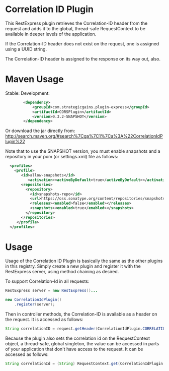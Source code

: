 Correlation ID Plugin
=====================

This RestExpress plugin retrieves the Correlation-ID header from the request
and adds it to the global, thread-safe RequestContext to be available in deeper
levels of the application.

If the Correlation-ID header does not exist on the request, one is assigned
using a UUID string.

The Correlation-ID header is assigned to the response on its way out, also.

Maven Usage
===========
Stable:
Development:
```xml
		<dependency>
			<groupId>com.strategicgains.plugin-express</groupId>
			<artifactId>CORSPlugin</artifactId>
			<version>0.3.2-SNAPSHOT</version>
		</dependency>
```
Or download the jar directly from: 
http://search.maven.org/#search%7Cga%7C1%7Ca%3A%22CorrelationIdPlugin%22

Note that to use the SNAPSHOT version, you must enable snapshots and a repository in your pom (or settings.xml) file as follows:
```xml
  <profiles>
    <profile>
       <id>allow-snapshots</id>
          <activation><activeByDefault>true</activeByDefault></activation>
       <repositories>
         <repository>
           <id>snapshots-repo</id>
           <url>https://oss.sonatype.org/content/repositories/snapshots</url>
           <releases><enabled>false</enabled></releases>
           <snapshots><enabled>true</enabled></snapshots>
         </repository>
       </repositories>
     </profile>
  </profiles>
```

Usage
=====

Usage of the Correlation ID Plugin is basically the same as the other plugins in this registry.
Simply create a new plugin and register it with the RestExpress server, using method chaining as desired.

To support Correlation-Id in all requests:

```java
RestExpress server = new RestExpress()...

new CorrelationIdPlugin()
	.register(server);
```

Then in controller methods, the Correlation-ID is available as a header on the request. It is accessed
as follows:

```java
String correlationID = request.getHeader(CorrelationIdPlugin.CORRELATION_ID);
```

Because the plugin also sets the correlation id on the RequestContext object, a thread-safe, global
singleton, the value can be accessed in parts of your application that don't have access to the request.
It can be accessed as follows:

```java
String correlationId = (String) RequestContext.get(CorrelationIdPlugin.CORRELATION_ID);
```
